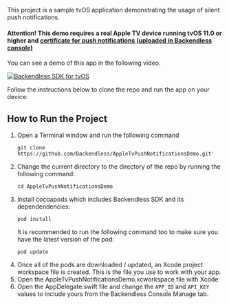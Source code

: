 This project is a sample tvOS application demonstrating the usage of silent push notifications.

#### Attention! This demo requires a real Apple TV device running tvOS 11.0 or higher and [certificate for push notifications (uploaded in Backendless console)](https://backendless.com/docs/ios/doc.html#push-notification-setup-ios)

You can see a demo of this app in the following video.

[![Backendless SDK for tvOS ](https://img.youtube.com/vi/B5iaEHNZWSU/0.jpg)](https://www.youtube.com/watch?time_continue=274&v=Iu_vGVTeGeI)

Follow the instructions below to clone the repo and run the app on your device:
## How to Run the Project
1. Open a Terminal window and run the following command
   ```
   git clone https://github.com/Backendless/AppleTvPushNotificationsDemo.git'
   ```
2. Change the current directory to the directory of the repo by running the following command:
   ```
   cd AppleTvPushNotificationsDemo
   ```
3. Install cocoapods which includes Backendless SDK and its dependendencies:
   ```
   pod install
   ```
   It is recommended to run the following command too to make sure you have the latest version of the pod:
   ```
   pod update
   ```
4. Once all of the pods are downloaded / updated, an Xcode project workspace file is created. This is the file you use to work with your app.
5. Open the AppleTvPushNotificationsDemo.xcworkspace file with Xcode
6. Open the AppDelegate.swift file and change the `APP_ID` and `API_KEY` values to include yours from the Backendless Console Manage tab.

